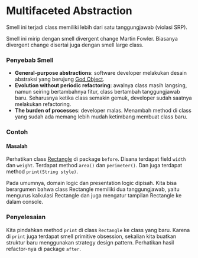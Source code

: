 # Multifaceted Abstraction

Smell ini terjadi class memiliki lebih dari satu tanggungjawab (violasi SRP). 

Smell ini mirip dengan smell divergent change Martin Fowler. Biasanya divergent change disertai juga dengan smell large class.

### Penyebab Smell

- **General-purpose abstractions**: software developer melakukan desain abstraksi yang berujung [God Object](https://en.wikipedia.org/wiki/God_object).
- **Evolution without periodic refactoring**: awalnya class masih langsing, namun seiring bertambahnya fitur, class bertambah tanggungjawab baru. Seharusnya ketika class semakin gemuk, developer sudah saatnya melakukan refactoring.
- **The burden of processes**: developer malas. Menambah method di class yang sudah ada memang lebih mudah ketimbang membuat class baru.

### Contoh

#### Masalah

Perhatikan class [Rectangle](before/Rectangle.java) di package `before`. Disana terdapat field `width` dan `weight`. Terdapat method `area()` dan `perimeter()`. Dan juga terdapat method `print(String style)`. 

Pada umumnya, domain logic dan presentation logic dipisah. Kita bisa berargumen bahwa class Rectangle memiliki dua tanggungjawab, yaitu mengurus kalkulasi Rectangle dan juga mengatur tampilan Rectangle ke dalam console.

### Penyelesaian

Kita pindahkan method `print` di class `Rectangle` ke class yang baru. Karena di `print` juga terdapat smell primitive obsession, sekalian kita buatkan struktur baru menggunakan strategy design pattern. Perhatikan hasil refactor-nya di package `after`.